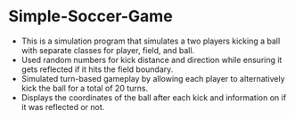 # Simple-Soccer-Game
- This is a simulation program that simulates a two players kicking a ball with separate classes for player, field, and ball.
- Used random numbers for kick distance and direction while ensuring it gets reflected if it hits the field boundary.
- Simulated turn-based gameplay by allowing each player to alternatively kick the ball for a total of 20 turns.
- Displays the coordinates of the ball after each kick and information on if it was reflected or not.
